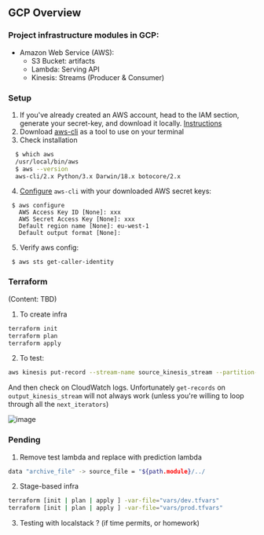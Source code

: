 ## GCP Overview

### Project infrastructure modules in GCP:
* Amazon Web Service (AWS):
    * S3 Bucket: artifacts
    * Lambda: Serving API
    * Kinesis: Streams (Producer & Consumer)

### Setup

1. If you've already created an AWS account, head to the IAM section, generate your secret-key, and download it locally. 
[Instructions](https://docs.aws.amazon.com/cli/latest/userguide/getting-started-prereqs.html)
2. Download [aws-cli](https://docs.aws.amazon.com/cli/latest/userguide/getting-started-install.html) as a tool to use on your terminal
3. Check installation
  ```bash
    $ which aws
    /usr/local/bin/aws 
    $ aws --version
    aws-cli/2.x Python/3.x Darwin/18.x botocore/2.x
  ```
4. [Configure]((https://docs.aws.amazon.com/cli/latest/userguide/getting-started-quickstart.html)) `aws-cli` with your downloaded AWS secret keys:
  ```shell
   $ aws configure
     AWS Access Key ID [None]: xxx
     AWS Secret Access Key [None]: xxx
     Default region name [None]: eu-west-1
     Default output format [None]:
  ```
5. Verify aws config:
  ```shell
   $ aws sts get-caller-identity
  ```
 
### Terraform

(Content: TBD)

1. To create infra
```bash
terraform init
terraform plan
terraform apply
```

2. To test:
```bash
aws kinesis put-record --stream-name source_kinesis_stream --partition-key 123 --data "Hello, this is a test."
```
And then check on CloudWatch logs. Unfortunately `get-records` on `output_kinesis_stream` will not always work
(unless you're willing to loop through all the `next_iterators`)

![image](cw_log_output.png)

### Pending

1. Remove test lambda and replace with prediction lambda
```bash
data "archive_file" -> source_file = "${path.module}/../
```

2. Stage-based infra
```bash
terraform [init | plan | apply ] -var-file="vars/dev.tfvars"
terraform [init | plan | apply ] -var-file="vars/prod.tfvars"
```

3. Testing with localstack ? (if time permits, or homework)